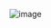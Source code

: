 ![image](https://github.com/ilrexho2011/Project-EULER-Possible-Solutions-Problems-101_to_200/assets/61479363/d73cf02f-7fb8-4fbe-a963-18ce97590dcd)

